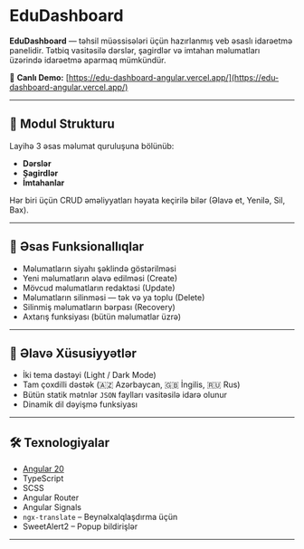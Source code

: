 # EduDashboard

**EduDashboard** — təhsil müəssisələri üçün hazırlanmış veb əsaslı idarəetmə panelidir. Tətbiq vasitəsilə dərslər, şagirdlər və imtahan məlumatları üzərində idarəetmə aparmaq mümkündür.

🔗 **Canlı Demo:** [https://edu-dashboard-angular.vercel.app/](https://edu-dashboard-angular.vercel.app/)

---

## 🧩 Modul Strukturu

Layihə 3 əsas məlumat quruluşuna bölünüb:
- **Dərslər**
- **Şagirdlər**
- **İmtahanlar**

Hər biri üçün CRUD əməliyyatları həyata keçirilə bilər (Əlavə et, Yenilə, Sil, Bax).

---

## 🚀 Əsas Funksionallıqlar

- Məlumatların siyahı şəklində göstərilməsi
- Yeni məlumatların əlavə edilməsi (Create)
- Mövcud məlumatların redaktəsi (Update)
- Məlumatların silinməsi — tək və ya toplu (Delete)
- Silinmiş məlumatların bərpası (Recovery)
- Axtarış funksiyası (bütün məlumatlar üzrə)

---

## 🎨 Əlavə Xüsusiyyətlər

- İki tema dəstəyi (Light / Dark Mode)
- Tam çoxdilli dəstək (🇦🇿 Azərbaycan, 🇬🇧 İngilis, 🇷🇺 Rus)
- Bütün statik mətnlər `JSON` faylları vasitəsilə idarə olunur
- Dinamik dil dəyişmə funksiyası

---

## 🛠️ Texnologiyalar

- [Angular 20](https://angular.io/)
- TypeScript
- SCSS
- Angular Router
- Angular Signals
- `ngx-translate` – Beynəlxalqlaşdırma üçün
- SweetAlert2 – Popup bildirişlər

---
